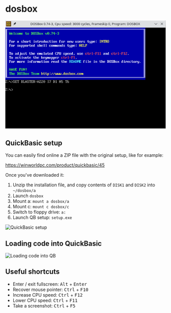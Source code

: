 # dosbox

![dosbox](media/dosbox.png)

## QuickBasic setup

You can easily find online a ZIP file with the original setup, like for example:

https://winworldpc.com/product/quickbasic/45

Once you've downloaded it:

1. Unzip the installation file, and copy contents of `DISK1` and `DISK2` into `~/dosbox/a`
2. Launch `dosbox`
3. Mount a: `mount a dosbox/a`
4. Mount c: `mount c dosbox/c`
5. Switch to floppy drive: `a:`
6. Launch QB setup: `setup.exe`

![QuickBasic setup](media/qb_setup.gif)

## Loading code into QuickBasic

![Loading code into QB](media/load_code.gif)

## Useful shortcuts

- Enter / exit fullscreen: <kbd>Alt</kbd> + <kbd>Enter</kbd>
- Recover mouse pointer: <kbd>Ctrl</kbd> + <kbd>F10</kbd>
- Increase CPU speed: <kbd>Ctrl</kbd> + <kbd>F12</kbd>
- Lower CPU speed: <kbd>Ctrl</kbd> + <kbd>F11</kbd>
- Take a screenshot: <kbd>Ctrl</kbd> + <kbd>F5</kbd>
